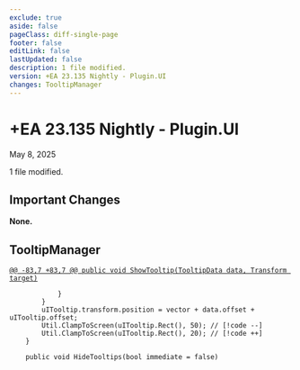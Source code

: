 ```yaml
---
exclude: true
aside: false
pageClass: diff-single-page
footer: false
editLink: false
lastUpdated: false
description: 1 file modified.
version: +EA 23.135 Nightly - Plugin.UI
changes: TooltipManager
---
```


# +EA 23.135 Nightly - Plugin.UI

May 8, 2025

1 file modified.

## Important Changes

**None.**
## TooltipManager

[`@@ -83,7 +83,7 @@ public void ShowTooltip(TooltipData data, Transform target)`](https://github.com/Elin-Modding-Resources/Elin-Decompiled/blob/bbf1ca75596655ce4f012477c097eb9c8c47baf0/Elin/Plugins.UI/TooltipManager.cs#L83-L89)
```cs:line-numbers=83
			}
		}
		uITooltip.transform.position = vector + data.offset + uITooltip.offset;
		Util.ClampToScreen(uITooltip.Rect(), 50); // [!code --]
		Util.ClampToScreen(uITooltip.Rect(), 20); // [!code ++]
	}

	public void HideTooltips(bool immediate = false)
```

